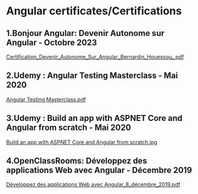 # Angular certificates/Certifications

## 1.Bonjour Angular: Devenir Autonome sur Angular - Octobre 2023
[Certification_Devenir_Autonome_Sur_Angular_Bernardin_Houessou_.pdf](https://github.com/Bernardinhouessou/Projets_Autres/blob/master/Certificats%20MOOC(s)/Angular/Certification_Devenir_Autonome_Sur_Angular_Bernardin_Houessou_.pdf)

## 2.Udemy : Angular Testing Masterclass - Mai 2020

[Angular Testing Masterclass.pdf](https://github.com/Bernardinhouessou/Projets_Autres/blob/master/Certificats%20MOOC(s)/Angular/Angular%20Testing%20Masterclass.pdf)

## 3.Udemy : Build an app with ASPNET Core and Angular from scratch - Mai 2020

[Build an app with ASPNET Core and Angular from scratch.jpg](https://github.com/Bernardinhouessou/Projets_Autres/blob/master/Certificats%20MOOC(s)/Angular/Build%20an%20app%20with%20ASPNET%20Core%20and%20Angular%20from%20scratch.jpg)

## 4.OpenClassRooms: Développez des applications Web avec Angular - Décembre 2019

[Développez des applications Web avec Angular_8_décembre_2019.pdf](https://github.com/Bernardinhouessou/Projets_Autres/blob/master/Certificats%20MOOC(s)/Angular/De%CC%81veloppez%20des%20applications%20Web%20avec%20Angular_8_de%CC%81cembre_2019.pdf)

